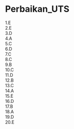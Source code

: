 # Perbaikan_UTS
1.E <br>
2.E <br>
3.D <br>
4.A <br>
5.C <br>
6.D <br>
7.C <br>
8.C <br>
9.B <br>
10.C <br>
11.D <br>
12.B <br>
13.C <br>
14.A <br>
15.E <br>
16.D <br>
17.B <br>
18.A <br>
19.D <br>
20.E <br>
